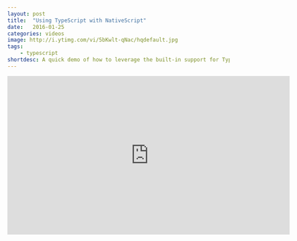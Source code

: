 ```yaml
---
layout: post
title:  "Using TypeScript with NativeScript"
date:   2016-01-25
categories: videos
image: http://i.ytimg.com/vi/5bKwlt-qNac/hqdefault.jpg
tags: 
    - typescript
shortdesc: A quick demo of how to leverage the built-in support for TypeScript in NativeScript 1.5.
---
```

<iframe width="640" height="360" src="https://www.youtube.com/embed/5bKwlt-qNac" frameborder="0" allowfullscreen></iframe>